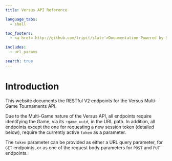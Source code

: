 ```yaml
---
title: Versus API Reference

language_tabs:
  - shell

toc_footers:
  - <a href='http://github.com/tripit/slate'>Documentation Powered by Slate</a>

includes:
  - url_params

search: true
---
```


# Introduction

This website documents the RESTful V2 endpoints for the Versus Multi-Game Tournaments API.

Due to the Multi-Game nature of the Versus API, all endpoints require identifying the Game, via its `:game_uuid`, in the URL path. In addition, all endpoints except the one for requesting a new session token (detailed below), require the currently active `token` as a parameter.

The `token` parameter can be provided as either a URL query parameter, for `GET` endpoints, or as one of the request body parameters for `POST` and `PUT` endpoints.
